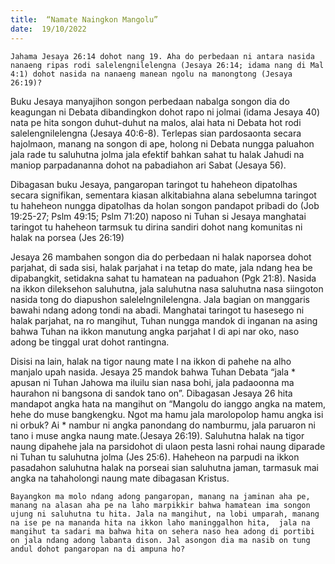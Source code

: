 ```yaml
---
title:  “Namate Naingkon Mangolu”
date:  19/10/2022
---
```


`Jahama Jesaya 26:14 dohot nang 19. Aha do perbedaan ni antara nasida nanaeng ripas rodi salelengnilelengna (Jesaya 26:14; idama nang di Mal 4:1) dohot nasida na nanaeng manean ngolu na manongtong (Jesaya 26:19)?`

Buku Jesaya manyajihon  songon  perbedaan nabalga songon dia do keagungan ni Debata dibandingkon dohot rapo ni jolmai (idama Jesaya 40) nata pe hita songon duhut-duhut na malos, alai hata ni Debata hot rodi salelengnilelengna (Jesaya 40:6-8). Terlepas  sian pardosaonta secara hajolmaon, manang na songon di ape, holong ni Debata nungga paluahon jala rade tu saluhutna jolma jala efektif bahkan sahat tu halak Jahudi na maniop parpadananna dohot na pabadiahon ari Sabat (Jesaya 56).

Dibagasan buku Jesaya, pangaropan taringot tu haheheon  dipatolhas  secara signifikan, sementara kiasan alkitabiahna alana sebelumna taringot tu haheheon nungga dipatolhas da holan songon pandapot pribadi do (Job 19:25-27; Pslm 49:15; Pslm 71:20)  naposo ni  Tuhan si Jesaya manghatai  taringot tu haheheon tarmsuk tu dirina sandiri dohot nang  komunitas ni halak na porsea (Jes 26:19)

Jesaya 26 mambahen songon dia do perbedaan ni halak naporsea dohot parjahat, di sada sisi, halak parjahat i na tetap  do mate, jala ndang  hea be dipabangkit, setidakna sahat tu hamatean  na paduahon (Pgk 21:8).  Nasida na ikkon dileksehon saluhutna, jala saluhutna nasa saluhutna nasa siingoton nasida tong do diapushon salelelngnilelengna.  Jala bagian on manggaris  bawahi  ndang  adong tondi na abadi. Manghatai  taringot tu hasesego ni halak parjahat, na ro mangihut, Tuhan nungga mandok di inganan na asing bahwa Tuhan na ikkon manutung  angka parjahat I di api  nar oko, naso adong be tinggal urat dohot rantingna.

Disisi na lain, halak na tigor naung  mate I na ikkon di pahehe na alho manjalo upah nasida. Jesaya 25 mandok bahwa Tuhan Debata “jala * apusan ni Tuhan Jahowa ma iluilu sian nasa bohi, jala padaoonna ma haurahon ni bangsona di sandok tano on”. Dibagasan Jesaya 26 hita mandapot angka hata na mangihut on “Mangolu do ianggo angka na matem, hehe do muse bangkengku. Ngot ma hamu jala marolopolop hamu angka isi ni orbuk? Ai * nambur ni angka panondang do namburmu, jala paruaron ni tano i muse angka naung mate.(Jesaya 26:19). Saluhutna halak na tigor naung dipahehe jala na parsidohot di ulaon pesta lasni rohai naung diparade ni Tuhan tu saluhutna jolma (Jes 25:6). Haheheon na parpudi na ikkon pasadahon saluhutna halak na porseai sian saluhutna jaman, tarmasuk mai angka na tahaholongi naung mate dibagasan Kristus.

`Bayangkon ma molo ndang adong pangaropan, manang na jaminan aha pe, manang na alasan aha pe na laho marpikkir bahwa hamatean ima songon ujung ni saluhutna tu hita. Jala na mangihut, na lobi umparah, manang na ise pe na mananda hita na ikkon laho maninggalhon hita,  jala na mangihut ta sadari ma bahwa hita on sehera naso hea adong di portibi on jala ndang adong labanta dison. Jal asongon dia ma nasib on tung andul dohot pangaropan na di ampuna ho?`